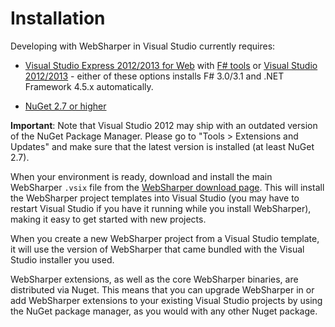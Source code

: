 # Installation

Developing with WebSharper in Visual Studio currently requires:

* [Visual Studio Express 2012/2013 for Web][vsx] with [F# tools][fsharp] or
  [Visual Studio 2012/2013][vs] - either of these options installs F# 3.0/3.1
  and .NET Framework 4.5.x automatically.

* [NuGet 2.7 or higher][nuget]

**Important**: Note that Visual Studio 2012 may ship with an outdated
version of the NuGet Package Manager. Please go to "Tools > Extensions
and Updates" and make sure that the latest version is installed (at
least NuGet 2.7).

When your environment is ready, download and install the main
WebSharper `.vsix` file from the [WebSharper download page][downloads].
This will install the WebSharper project templates into Visual Studio
(you may have to restart Visual Studio if you have it running while
you install WebSharper), making it easy to get started with new projects.

When you create a new WebSharper project from a Visual Studio template,
it will use the version of WebSharper that came bundled with the 
Visual Studio installer you used.

WebSharper extensions, as well as the core WebSharper binaries, are
distributed via Nuget. This means that you can upgrade WebSharper in
or add WebSharper extensions to your existing Visual Studio projects
by using the NuGet package manager, as you would with any other Nuget
package.

[downloads]: http://websharper.com/downloads
[fsharp]: http://www.microsoft.com/web/gallery/install.aspx?appid=FSharpVWD11
[nuget]: http://nuget.org
[vs]: http://www.microsoft.com/visualstudio/eng/downloads
[vsx]: http://www.microsoft.com/visualstudio/eng/downloads
[ws]: http://bitbucket.org/IntelliFactory/websharper
